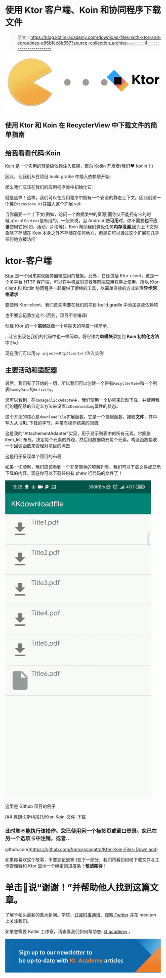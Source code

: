 # 使用 Ktor 客户端、Koin 和协同程序下载文件

> 原文：<https://blog.kotlin-academy.com/download-files-with-ktor-and-coroutines-e96b1cc8b657?source=collection_archive---------4----------------------->

![](img/e4988ce702658b8e0317af23637850ea.png)

## 使用 Ktor 和 Koin 在 RecyclerView 中下载文件的简单指南

## 给我看看代码:Koin

Koin 是一个实用的轻量级依赖注入框架，面向 Kotlin 开发者(我们❤ Kotlin！)

因此，让我们从在项目 build.gradle 中插入依赖项开始:

那么我们应该在我们的应用程序类中初始化它:

就是这样！这样，我们可以在应用程序中拥有一个安全的静态上下文。因此创建一个类`Extensions.kt`并插入这个扩展 val:

当你需要一个上下文(例如，访问一个数据类中的资源)而你又不能拥有它的时候,`glocalContext`是有用的。一般来说，当 Android 使**可用**时，你不需要**也不应该**使用它(例如，活动、片段等)。Koin 帮助我们避免任何**内存泄漏**,因为上下文对象除了存储在 Koin 本身之外不存储在任何地方，但是它可以通过这个扩展在几乎任何地方被访问

# ktor-客户端

[Ktor](https://ktor.io/) 是一个用来实现服务器端应用的框架。此外，它还包括 Ktor-client，这是一个多平台 HTTP 客户端，可以在手机或浏览器等前端应用程序上使用。所以 Ktor-client 和 Kotlin 协同程序一起提供了很棒的工具，以简单直接的方式处理**异步网络请求**

要使用 Ktor-client，我们首先需要在我们的项目 build.gradle 中添加这些依赖项

也不要忘记添加这个:(否则，项目不会编译)

创建 Ktor 的一个**实例**就像一个星期天的早晨一样简单…

…让它出现在我们的代码中也一样简单。将它作为**单模块**添加到 **Koin 初始化方法**中即可:

现在我们可以用`by inject<HttpClient>()`注入实例

## 主要活动和适配器

最后，我们有了开始的一切，所以我们可以创建一个带有`RecyclerView`和一个列表`DummyData`的`Activity`。

您可以看到，在`manageClickAdapte`中，我们使用一个协程来启动下载，并使用我们的适配器的自定义方法来设置`isDownloading`属性的状态。

这个方法的核心是`downloadFile`扩展函数。它是一个挂起函数，接收**文件**，其中写入从 **URL** 下载的字节，并带有操作结果的回调:

这是我的“AttachementAdapter”实现，用于显示列表中的所有元素。它膨胀 item_list 布局，决定每个元素的外观，然后用数据填充每个元素。构造函数接收一个回调函数来管理对项目的点击

这是用于呈现单个项目的布局:

如果一切顺利，我们应该看到一个非常简单的项目列表，我们可以下载文件或显示下载的内容。现在你可以下载任何有 phew 行代码的文件了！

![](img/9ba22ba16acfe3274161f6aac64617ee.png)

这里是 Github 项目的例子

[](https://github.com/francescogatto/Ktor-Koin-Files-Downlaod) [## 弗朗切斯科加托/Ktor-Koin-文件-下载

### 此时您不能执行该操作。您已使用另一个标签页或窗口登录。您已在另一个选项卡中注销，或者…

github.com](https://github.com/francescogatto/Ktor-Koin-Files-Downlaod) 

如果你喜欢这个故事，不要忘记鼓掌:)在下一部分，我们将看到如何下载文件与工作管理器和 Ktor 显示一个确定的进度条！**敬请期待！**

# 单击👏说“谢谢！”并帮助他人找到这篇文章。

了解卡帕头最新的重大新闻。学院、[订阅时事通讯](https://kotlin-academy.us17.list-manage.com/subscribe?u=5d3a48e1893758cb5be5c2919&id=d2ba84960a)、[观察 Twitter](https://twitter.com/ktdotacademy) 并在 medium 上关注我们。

如果您需要 Kotlin 工作室，请查看我们如何帮助您: [kt.academy](https://www.kt.academy/) 。

[![](img/3146970f03e44cb07afe660b0d43e045.png)](https://kotlin-academy.us17.list-manage.com/subscribe?u=5d3a48e1893758cb5be5c2919&id=d2ba84960a)